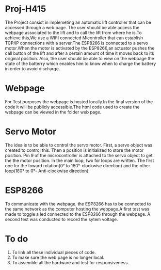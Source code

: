 # Proj-H415
The Project consist in implemeting an automatic lift controller that can be accessed through a web page. The user should be able access the webpage associated to the lift and to call the lift from where he is.To achieve this,We use a WIFI connected Micontroller that can establish TCP/IP connections with a server.The ESP8266 is connected to a servo motor.When the motor is activated by the ESP8266,an actuator pushes the call button of the lift and after a certain amount of time it moves back to its original position.  Also, the user should be able to view on the webpage the state of the batterry which enables him to know when to charge the battery in order to avoid discharge.

# Webpage
For Test purposes the webpage is hosted locally.In the final version of the code it  will be publicly accessible.The html code used to create the webpage can be viewed in the folder web page.

# Servo Motor
The idea is to be able to control the servo motor. First, a servo object was created to control this. Then a position is initialized to store the motor position. Pin 9 of the microcontroller is attached to the servo object to get the the motor position. In the main loop, two for loops are written. The first one for the foward rotation(0° to 180°-clockwise direction) and the other loop(180° to 0°- Anti-clockwise direction).

# ESP8266
To communicate with the webpage, the ESP8266 has to be connected to the same network as the computer hosting the webpage.A first test was made to toggle a led connected to the ESP8266 through the webpage.
A second test was conducted to record the sytem voltage.

# To do
1. To link all these individual pieces of code.
2. To make sure the web page is no longer local.
3. To assemble all the hardware and test for responsiveness.
 
